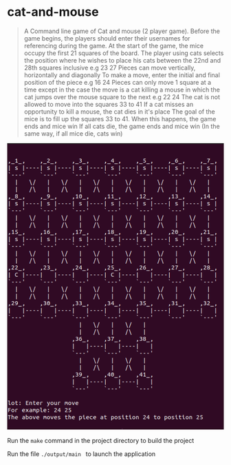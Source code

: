 # cat-and-mouse

> A Command line game of Cat and mouse (2 player game).
> Before the game begins, the players should enter their usernames for referencing during the game.
> At the start of the game, the mice occupy the first 21 squares of the board.
> The player using cats selects the position where he wishes to place his cats between the 22nd and 28th squares inclusive e.g 23 27
> Pieces can move vertically, horizontally and diagonally
> To make a move, enter the initial and final position of the piece e.g 16 24
> Pieces can only move 1 square at a time except in the case the move is a cat killing a mouse in which the cat jumps over the mouse square to the next e.g 22 24
> The cat is not allowed to move into the squares 33 to 41
> If a cat misses an opportunity to kill a mouse, the cat dies in it's place
> The goal of the mice is to fill up the squares 33 to 41. When this happens, the game ends and mice win
> If all cats die, the game ends and mice win (In the same way, if all mice die, cats win)

![Cat Mouse Board](https://github.com/dullbenz/cat-and-mouse/blob/master/usage-images/Screenshot%20from%202022-11-23%2010-35-00.png)

Run the ```make``` command in the project directory to build the project

Run the file ```./output/main ``` to launch the application
